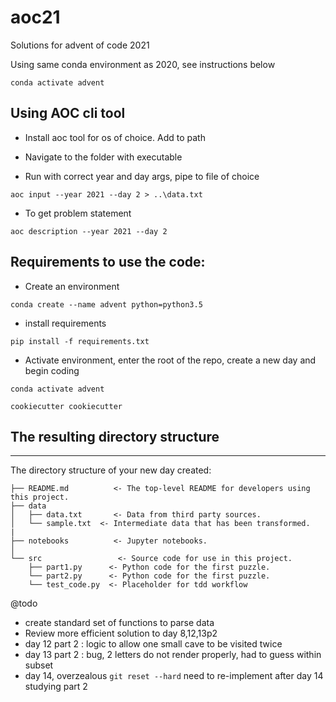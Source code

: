 # aoc21

Solutions for advent of code 2021

Using same conda environment as 2020, see instructions below

```conda activate advent```

## Using AOC cli tool

- Install aoc tool for os of choice. Add to path

- Navigate to the folder with executable

- Run with correct year and day args, pipe to file of choice

```
aoc input --year 2021 --day 2 > ..\data.txt
```

- To get problem statement

```
aoc description --year 2021 --day 2
```


## Requirements to use the code:

- Create an environment

```
conda create --name advent python=python3.5
```

- install requirements

```
pip install -f requirements.txt
```

- Activate environment, enter the root of the repo, create a new day and begin coding

```
conda activate advent

cookiecutter cookiecutter
```

## The resulting directory structure
------------

The directory structure of your new day created:

```
├── README.md          <- The top-level README for developers using this project.
├── data
│   ├── data.txt       <- Data from third party sources.
│   └── sample.txt  <- Intermediate data that has been transformed.
|
├── notebooks          <- Jupyter notebooks.
│
└── src                 <- Source code for use in this project.
    ├── part1.py      <- Python code for the first puzzle.
    └── part2.py      <- Python code for the first puzzle.
    └── test_code.py  <- Placeholder for tdd workflow

```


@todo
- create standard set of functions to parse data
- Review more efficient solution to day 8,12,13p2
- day 12 part 2 : logic to allow one small cave to be visited twice
- day 13 part 2 : bug, 2 letters do not render properly, had to guess within subset
- day 14, overzealous ```git reset --hard``` need to re-implement after day 14 studying part 2